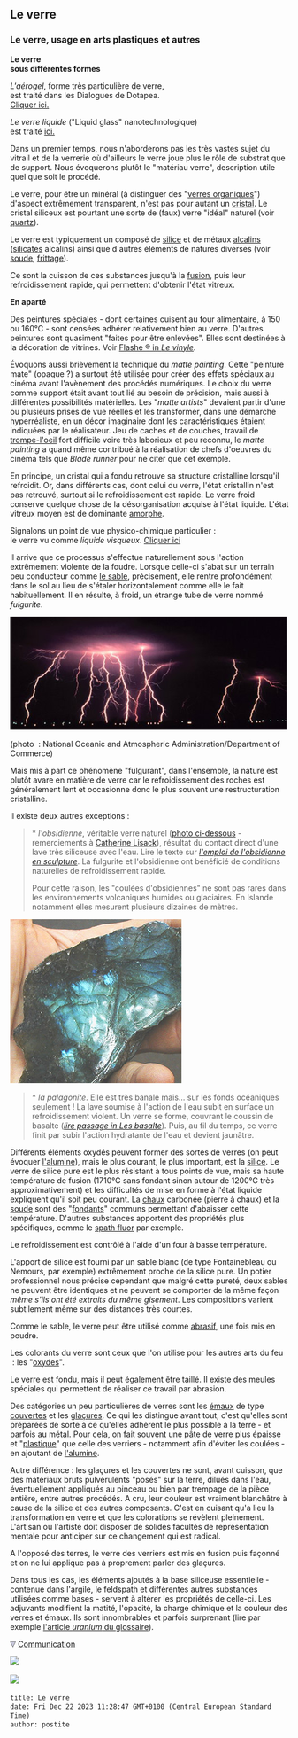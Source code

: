 ## Le verre
### Le verre, usage en arts plastiques et autres
 **Le verre  
sous différentes formes**

_L'aérogel_, forme très particulière de verre,  
est traité dans les Dialogues de Dotapea.  
[Cliquer ici.](chap05aerogel.html)

_Le verre liquide_ ("Liquid glass" nanotechnologique)  
est traité [ici.](hitechliquidglass.html)

Dans un premier temps, nous n'aborderons pas les très vastes sujet du vitrail et de la verrerie où d'ailleurs le verre joue plus le rôle de substrat que de support. Nous évoquerons plutôt le "matériau verre", description utile quel que soit le procédé.

Le verre, pour être un minéral (à distinguer des "[verres organiques](uv.html#verre)") d'aspect extrêmement transparent, n'est pas pour autant un [cristal](cristal.html). Le cristal siliceux est pourtant une sorte de (faux) verre "idéal" naturel (voir [quartz](quartz.html)).

Le verre est typiquement un composé de [silice](silice.html) et de métaux [alcalins](alcali.html) ([silicates](silicate.html) alcalins) ainsi que d'autres éléments de natures diverses (voir [soude](soude.html), [frittage](frittage.html)).

Ce sont la cuisson de ces substances jusqu'à la [fusion](fusion.html), puis leur refroidissement rapide, qui permettent d'obtenir l'état vitreux.

**En aparté**

Des peintures spéciales - dont certaines cuisent au four alimentaire, à 150 ou 160°C - sont censées adhérer relativement bien au verre. D'autres peintures sont quasiment "faites pour être enlevées". Elles sont destinées à la décoration de vitrines. Voir [Flashe ® in _Le vinyle_](vinyle.html#flashe)_._

Évoquons aussi brièvement la technique du _matte painting_. Cette "peinture mate" (opaque ?) a surtout été utilisée pour créer des effets spéciaux au cinéma avant l'avènement des procédés numériques. Le choix du verre comme support était avant tout lié au besoin de précision, mais aussi à différentes possibilités matérielles. Les "_matte artists_" devaient partir d'une ou plusieurs prises de vue réelles et les transformer, dans une démarche hyperréaliste, en un décor imaginaire dont les caractéristiques étaient indiquées par le réalisateur. Jeu de caches et de couches, travail de [trompe-l'oeil](trompeloeil.html) fort difficile voire très laborieux et peu reconnu, le _matte painting_ a quand même contribué à la réalisation de chefs d'oeuvres du cinéma tels que _Blade runner_ pour ne citer que cet exemple.

En principe, un cristal qui a fondu retrouve sa structure cristalline lorsqu'il refroidit. Or, dans différents cas, dont celui du verre, l'état cristallin n'est pas retrouvé, surtout si le refroidissement est rapide. Le verre froid conserve quelque chose de la désorganisation acquise à l'état liquide. L'état vitreux moyen est de dominante [amorphe](amorphe.html).

Signalons un point de vue physico-chimique particulier :  
le verre vu comme _liquide visqueux_. [Cliquer ici](chap01liants.html#verreliquide)

Il arrive que ce processus s'effectue naturellement sous l'action extrêmement violente de la foudre. Lorsque celle-ci s'abat sur un terrain peu conducteur comme [le sable](sable.html), précisément, elle rentre profondément dans le sol au lieu de s'étaler horizontalement comme elle le fait habituellement. Il en résulte, à froid, un étrange tube de verre nommé _fulgurite_.

![](images/eclair3.jpg)

(photo  : National Oceanic and Atmospheric Administration/Department of Commerce)

Mais mis à part ce phénomène "fulgurant", dans l'ensemble, la nature est plutôt avare en matière de verre car le refroidissement des roches est généralement lent et occasionne donc le plus souvent une restructuration cristalline.

Il existe deux autres exceptions :

> \* _l'obsidienne_, véritable verre naturel ([photo ci-dessous](verre.html#obsidienne) - remerciements à [Catherine Lisack](quinoussommes.html#catherinelisack)), résultat du contact direct d'une lave très siliceuse avec l'eau. Lire le texte sur _[l'emploi de l'obsidienne en sculpture](autrespierresign.html#obsidienne)_. La fulgurite et l'obsidienne ont bénéficié de conditions naturelles de refroidissement rapide.
> 
> Pour cette raison, les "coulées d'obsidiennes" ne sont pas rares dans les environnements volcaniques humides ou glaciaires. En Islande notamment elles mesurent plusieurs dizaines de mètres.

[![](images/obsidiennevw.jpg)](verre.html#obsidiennetxt)

> \* _la palagonite_. Elle est très banale mais... sur les fonds océaniques seulement ! La lave soumise à l'action de l'eau subit en surface un refroidissement violent. Un verre se forme, couvrant le coussin de basalte (_[lire passage in Les basalte](basalte.html#coussinsbasalte)_). Puis, au fil du temps, ce verre finit par subir l'action hydratante de l'eau et devient jaunâtre.

Différents éléments oxydés peuvent former des sortes de verres (on peut évoquer [l'alumine](alumine.html)), mais le plus courant, le plus important, est la [silice](silice.html). Le verre de silice pure est le plus résistant à tous points de vue, mais sa haute température de fusion (1710°C sans fondant sinon autour de 1200°C très approximativement) et les difficultés de mise en forme à l'état liquide expliquent qu'il soit peu courant. La [chaux](chaux.html) carbonée (pierre à chaux) et la [soude](soude.html) sont des "[fondants](fondant.html)" communs permettant d'abaisser cette température. D'autres substances apportent des propriétés plus spécifiques, comme le [spath fluor](spath.html) par exemple.

Le refroidissement est contrôlé à l'aide d'un four à basse température.

L'apport de silice est fourni par un sable blanc (de type Fontainebleau ou Nemours, par exemple) extrêmement proche de la silice pure. Un potier professionnel nous précise cependant que malgré cette pureté, deux sables ne peuvent être identiques et ne peuvent se comporter de la même façon _même s'ils ont été extraits du même gisement_. Les compositions varient subtilement même sur des distances très courtes.

Comme le sable, le verre peut être utilisé comme [abrasif](abrasifs.html), une fois mis en poudre.

Les colorants du verre sont ceux que l'on utilise pour les autres arts du feu  : les "[oxydes](oxydes.html)".

Le verre est fondu, mais il peut également être taillé. Il existe des meules spéciales qui permettent de réaliser ce travail par abrasion.

Des catégories un peu particulières de verres sont les [émaux](email.html) de type [couvertes](couverte.html) et les [glaçures](glacure.html). Ce qui les distingue avant tout, c'est qu'elles sont préparées de sorte à ce qu'elles adhèrent le plus possible à la terre - et parfois au métal. Pour cela, on fait souvent une pâte de verre plus épaisse et "[plastique](plastique.html)" que celle des verriers - notamment afin d'éviter les coulées - en ajoutant de [l'alumine](alumine.html).

Autre différence : les glaçures et les couvertes ne sont, avant cuisson, que des matériaux bruts pulvérulents "posés" sur la terre, dilués dans l'eau, éventuellement appliqués au pinceau ou bien par trempage de la pièce entière, entre autres procédés. A cru, leur couleur est vraiment blanchâtre à cause de la silice et des autres composants. C'est en cuisant qu'a lieu la transformation en verre et que les colorations se révèlent pleinement. L'artisan ou l'artiste doit disposer de solides facultés de représentation mentale pour anticiper sur ce changement qui est radical.

A l'opposé des terres, le verre des verriers est mis en fusion puis façonné et on ne lui applique pas à proprement parler des glaçures.

Dans tous les cas, les éléments ajoutés à la base siliceuse essentielle - contenue dans l'argile, le feldspath et différentes autres substances utilisées comme bases - servent à altérer les propriétés de celle-ci. Les adjuvants modifient la matité, l'opacité, la charge chimique et la couleur des verres et émaux. Ils sont innombrables et parfois surprenant (lire par exemple [l'article _uranium_ du glossaire](uranium.html)).



![](images/flechebas.gif) [Communication](http://www.artrealite.com/annonceurs.htm) 

[![](https://cbonvin.fr/sites/regie.artrealite.com/visuels/campagne1.png)](index-2.html#20131014)

![](https://cbonvin.fr/sites/regie.artrealite.com/visuels/campagne2.png)
```
title: Le verre
date: Fri Dec 22 2023 11:28:47 GMT+0100 (Central European Standard Time)
author: postite
```
